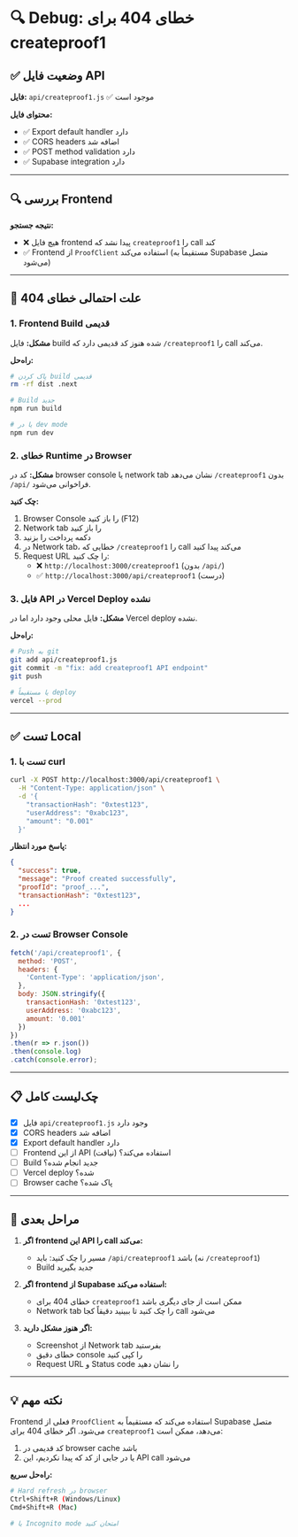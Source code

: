 # 🔍 Debug: خطای 404 برای createproof1

## ✅ وضعیت فایل API

**فایل:** `api/createproof1.js` ✅ موجود است

**محتوای فایل:** 
- ✅ Export default handler دارد
- ✅ CORS headers اضافه شد
- ✅ POST method validation دارد
- ✅ Supabase integration دارد

---

## 🔍 بررسی Frontend

**نتیجه جستجو:** 
- ❌ هیچ فایل frontend پیدا نشد که `createproof1` را call کند
- ✅ Frontend از `ProofClient` استفاده می‌کند (مستقیماً به Supabase متصل می‌شود)

---

## 🎯 علت احتمالی خطای 404

### 1. Frontend Build قدیمی
**مشکل:** فایل build شده هنوز کد قدیمی دارد که `/createproof1` را call می‌کند.

**راه‌حل:**
```bash
# پاک کردن build قدیمی
rm -rf dist .next

# Build جدید
npm run build

# یا در dev mode
npm run dev
```

### 2. خطای Runtime در Browser
**مشکل:** کد در browser console یا network tab نشان می‌دهد `/createproof1` بدون `/api/` فراخوانی می‌شود.

**چک کنید:**
1. Browser Console را باز کنید (F12)
2. Network tab را باز کنید
3. دکمه پرداخت را بزنید
4. در Network tab، خطایی که `/createproof1` را call می‌کند پیدا کنید
5. Request URL را چک کنید:
   - ❌ `http://localhost:3000/createproof1` (بدون `/api/`)
   - ✅ `http://localhost:3000/api/createproof1` (درست)

### 3. فایل API در Vercel Deploy نشده
**مشکل:** فایل محلی وجود دارد اما در Vercel deploy نشده.

**راه‌حل:**
```bash
# Push به git
git add api/createproof1.js
git commit -m "fix: add createproof1 API endpoint"
git push

# یا مستقیماً deploy
vercel --prod
```

---

## ✅ تست Local

### 1. تست با curl

```bash
curl -X POST http://localhost:3000/api/createproof1 \
  -H "Content-Type: application/json" \
  -d '{
    "transactionHash": "0xtest123",
    "userAddress": "0xabc123",
    "amount": "0.001"
  }'
```

**پاسخ مورد انتظار:**
```json
{
  "success": true,
  "message": "Proof created successfully",
  "proofId": "proof_...",
  "transactionHash": "0xtest123",
  ...
}
```

### 2. تست در Browser Console

```javascript
fetch('/api/createproof1', {
  method: 'POST',
  headers: {
    'Content-Type': 'application/json',
  },
  body: JSON.stringify({
    transactionHash: '0xtest123',
    userAddress: '0xabc123',
    amount: '0.001'
  })
})
.then(r => r.json())
.then(console.log)
.catch(console.error);
```

---

## 📋 چک‌لیست کامل

- [x] فایل `api/createproof1.js` وجود دارد
- [x] CORS headers اضافه شد
- [x] Export default handler دارد
- [ ] Frontend از این API استفاده می‌کند؟ (نیافت)
- [ ] Build جدید انجام شده؟
- [ ] Vercel deploy شده؟
- [ ] Browser cache پاک شده؟

---

## 🎯 مراحل بعدی

1. **اگر frontend این API را call می‌کند:**
   - مسیر را چک کنید: باید `/api/createproof1` باشد (نه `/createproof1`)
   - Build جدید بگیرید

2. **اگر frontend از Supabase استفاده می‌کند:**
   - خطای 404 برای `createproof1` ممکن است از جای دیگری باشد
   - Network tab را چک کنید تا ببینید دقیقاً کجا call می‌شود

3. **اگر هنوز مشکل دارید:**
   - Screenshot از Network tab بفرستید
   - خطای دقیق console را کپی کنید
   - Request URL و Status code را نشان دهید

---

## 💡 نکته مهم

Frontend فعلی از `ProofClient` استفاده می‌کند که مستقیماً به Supabase متصل می‌شود. اگر خطای 404 برای `createproof1` می‌دهد، ممکن است:

1. کد قدیمی در browser cache باشد
2. یا در جایی از کد که پیدا نکردیم، این API call می‌شود

**راه‌حل سریع:**
```bash
# Hard refresh در browser
Ctrl+Shift+R (Windows/Linux)
Cmd+Shift+R (Mac)

# یا Incognito mode امتحان کنید
```

